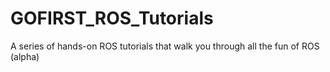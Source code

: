 # GOFIRST_ROS_Tutorials
A series of hands-on ROS tutorials that walk you through all the fun of ROS (alpha)
